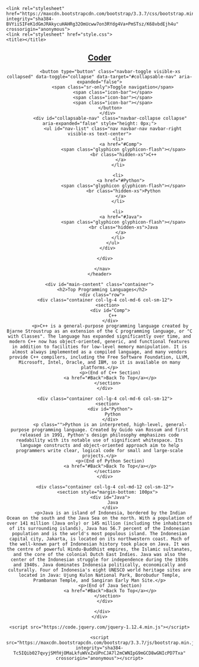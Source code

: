 <html lang="en" dir="ltr"><head>
    <meta charset="utf-8">

    <link rel="stylesheet" href="https://maxcdn.bootstrapcdn.com/bootstrap/3.3.7/css/bootstrap.min.css" integrity="sha384-BVYiiSIFeK1dGmJRAkycuHAHRg32OmUcww7on3RYdg4Va+PmSTsz/K68vbdEjh4u" crossorigin="anonymous">
    <link rel="stylesheet" href="style.css">
    <title></title>
  </head>
  <body>
    <header id="Back">
      <nav id="header-nav" class="navbar navbar-default">
        <div class="container">
          <div class="navbar-header">
            <a href="index.html" class="pull-left ">
              <div id="logo-img" alt="Logo image"></div>
            </a>
            <div class="navbar-brand">
              <a href="index.html"><h1>Coder</h1></a>
            </div>

            <button type="button" class="navbar-toggle visible-xs collapsed" data-toggle="collapse" data-target="#collapsable-nav" aria-expanded="false">
              <span class="sr-only">Toggle navigation</span>
              <span class="icon-bar"></span>
              <span class="icon-bar"></span>
              <span class="icon-bar"></span>
            </button>
          </div>
            <div id="collapsable-nav" class="navbar-collapse collapse" aria-expanded="false" style="height: 0px;">
              <ul id="nav-list" class="nav navbar-nav navbar-right visible-xs text-center">
                  <li>
                    <a href="#Comp">
                      <span class="glyphicon glyphicon-flash"></span>
                      <br class="hidden-xs">C++
                    </a>
                  </li>

                  <li>
                    <a href="#Python">
                      <span class="glyphicon glyphicon-flash"></span>
                      <br class="hidden-xs">Python
                    </a>
                  </li>

                  <li>
                    <a href="#Java">
                      <span class="glyphicon glyphicon-flash"></span>
                      <br class="hidden-xs">Java
                    </a>
                  </li>
              </ul>
          </div>

        </div>

      </nav>
    </header>

    <div id="main-content" class="container">
      <h2>Top Programming Languages</h2>
      <div class="row">
        <div class="container col-lg-4 col-md-6 col-sm-12">
          <section>
            <div id="Comp">
              C++
            </div>
            <p>C++ is a general-purpose programming language created by Bjarne Stroustrup as an extension of the C programming language, or "C with Classes". The language has expanded significantly over time, and modern C++ now has object-oriented, generic, and functional features in addition to facilities for low-level memory manipulation. It is almost always implemented as a compiled language, and many vendors provide C++ compilers, including the Free Software Foundation, LLVM, Microsoft, Intel, Oracle, and IBM, so it is available on many platforms.</p>
            <p>(End of C++ Section)
            <a href="#Back">Back To Top</a></p>
          </section>
        </div>

        <div class="container col-lg-4 col-md-6 col-sm-12">
          <section>
            <div id="Python">
              Python
            </div>
            <p class="">Python is an interpreted, high-level, general-purpose programming language. Created by Guido van Rossum and first released in 1991, Python's design philosophy emphasizes code readability with its notable use of significant whitespace. Its language constructs and object-oriented approach aim to help programmers write clear, logical code for small and large-scale projects.</p>
            <p>(End of Python Section)
            <a href="#Back">Back To Top</a></p>
          </section>
        </div>

        <div class="container col-lg-4 col-md-12 col-sm-12">
          <section style="margin-bottom: 100px">
            <div id="Java">
              Java
            </div>
            <p>Java is an island of Indonesia, bordered by the Indian Ocean on the south and the Java Sea on the north. With a population of over 141 million (Java only) or 145 million (including the inhabitants of its surrounding islands), Java has 56.7 percent of the Indonesian population and is the world's most populous island. The Indonesian capital city, Jakarta, is located on its northwestern coast. Much of the well-known part of Indonesian history took place on Java. It was the centre of powerful Hindu-Buddhist empires, the Islamic sultanates, and the core of the colonial Dutch East Indies. Java was also the center of the Indonesian struggle for independence during the 1930s and 1940s. Java dominates Indonesia politically, economically and culturally. Four of Indonesia's eight UNESCO world heritage sites are located in Java: Ujung Kulon National Park, Borobudur Temple, Prambanan Temple, and Sangiran Early Man Site.</p>
            <p>(End of Java Section)
            <a href="#Back">Back To Top</a></p>
          </section>
        </div>

      </div>
    </div>

    <script src="https://code.jquery.com/jquery-1.12.4.min.js"></script>

    <script src="https://maxcdn.bootstrapcdn.com/bootstrap/3.3.7/js/bootstrap.min.js" integrity="sha384-Tc5IQib027qvyjSMfHjOMaLkfuWVxZxUPnCJA7l2mCWNIpG9mGCD8wGNIcPD7Txa" crossorigin="anonymous"></script>
  

</body></html>
